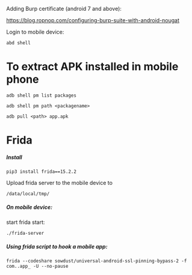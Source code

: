 
Adding Burp certificate (android 7 and above):

https://blog.ropnop.com/configuring-burp-suite-with-android-nougat


Login to mobile device:

`abd shell`

To extract APK installed in mobile phone
==================
`adb shell pm list packages`

`adb shell pm path <packagename>`

`adb pull <path> app.apk`

  
Frida
=====

<h5>Install</h5>

`pip3 install frida==15.2.2`


Upload frida server to the mobile device to 

`/data/local/tmp/`

<h5>On mobile device:</h5>

start frida start:

`./frida-server`

<h5>Using frida script to hook a mobile app:</h5>

`frida --codeshare sowdust/universal-android-ssl-pinning-bypass-2 -f com..app_ -U --no-pause`




